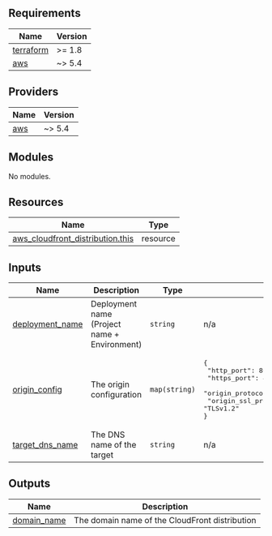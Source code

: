 ## Requirements

| Name | Version |
|------|---------|
| <a name="requirement_terraform"></a> [terraform](#requirement\_terraform) | >= 1.8 |
| <a name="requirement_aws"></a> [aws](#requirement\_aws) | ~> 5.4 |

## Providers

| Name | Version |
|------|---------|
| <a name="provider_aws"></a> [aws](#provider\_aws) | ~> 5.4 |

## Modules

No modules.

## Resources

| Name | Type |
|------|------|
| [aws_cloudfront_distribution.this](https://registry.terraform.io/providers/hashicorp/aws/latest/docs/resources/cloudfront_distribution) | resource |

## Inputs

| Name | Description | Type | Default | Required |
|------|-------------|------|---------|:--------:|
| <a name="input_deployment_name"></a> [deployment\_name](#input\_deployment\_name) | Deployment name (Project name + Environment) | `string` | n/a | yes |
| <a name="input_origin_config"></a> [origin\_config](#input\_origin\_config) | The origin configuration | `map(string)` | <pre>{<br>  "http_port": 80,<br>  "https_port": 443,<br>  "origin_protocol_policy": "match-viewer",<br>  "origin_ssl_protocols": "TLSv1.2"<br>}</pre> | no |
| <a name="input_target_dns_name"></a> [target\_dns\_name](#input\_target\_dns\_name) | The DNS name of the target | `string` | n/a | yes |

## Outputs

| Name | Description |
|------|-------------|
| <a name="output_domain_name"></a> [domain\_name](#output\_domain\_name) | The domain name of the CloudFront distribution |